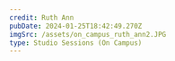 ```yaml
---
credit: Ruth Ann
pubDate: 2024-01-25T18:42:49.270Z
imgSrc: /assets/on_campus_ruth_ann2.JPG
type: Studio Sessions (On Campus)
---
```

